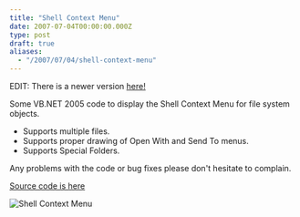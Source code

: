 ```yaml
---
title: "Shell Context Menu"
date: 2007-07-04T00:00:00.000Z
type: post
draft: true
aliases:
  - "/2007/07/04/shell-context-menu"
---
```

EDIT: There is a newer version
[here!](/2009/01/06/shellcontextmenu2)

Some VB.NET 2005 code to display the Shell Context Menu for file system objects.

* Supports multiple files.
* Supports proper drawing of Open With and Send To menus.
* Supports Special Folders.

Any problems with the code or bug fixes please don't hesitate to complain.

[Source code is here](/downloads/shellcontextmenuold.zip)

![Shell Context Menu](/images/shell-context-menu.png)
